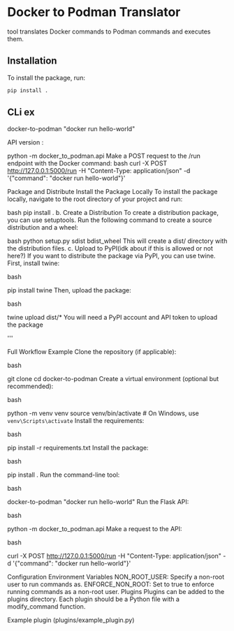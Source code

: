 # Docker to Podman Translator
 tool translates Docker commands to Podman commands and executes them.
## Installation
To install the package, run:
```bash
pip install .

```
## CLi ex
docker-to-podman "docker run hello-world"

API version :

python -m docker_to_podman.api
Make a POST request to the /run endpoint with the Docker command:
bash
curl -X POST http://127.0.0.1:5000/run -H "Content-Type: application/json" -d '{"command": "docker run hello-world"}'


 Package and Distribute
Install the Package Locally
To install the package locally, navigate to the root directory of your project and run:

bash
pip install .
b. Create a Distribution
To create a distribution package, you can use setuptools. Run the following command to create a source distribution and a wheel:

bash
python setup.py sdist bdist_wheel
This will create a dist/ directory with the distribution files.
c. Upload to PyPI(idk about if this is allowed or not here?)
If you want to distribute the package via PyPI, you can use twine. First, install twine:

bash

pip install twine
Then, upload the package:

bash

twine upload dist/*
You will need a PyPI account and API token to upload the package


'''

Full Workflow Example
Clone the repository (if applicable):

bash

git clone <repository-url>
cd docker-to-podman
Create a virtual environment (optional but recommended):

bash

python -m venv venv
source venv/bin/activate  # On Windows, use `venv\Scripts\activate`
Install the requirements:

bash

pip install -r requirements.txt
Install the package:

bash

pip install .
Run the command-line tool:

bash

docker-to-podman "docker run hello-world"
Run the Flask API:

bash

python -m docker_to_podman.api
Make a request to the API:

bash

curl -X POST http://127.0.0.1:5000/run -H "Content-Type: application/json" -d '{"command": "docker run hello-world"}'




Configuration
Environment Variables
NON_ROOT_USER: Specify a non-root user to run commands as.
ENFORCE_NON_ROOT: Set to true to enforce running commands as a non-root user.
Plugins
Plugins can be added to the plugins directory. Each plugin should be a Python file with a modify_command function.

Example plugin (plugins/example_plugin.py)
